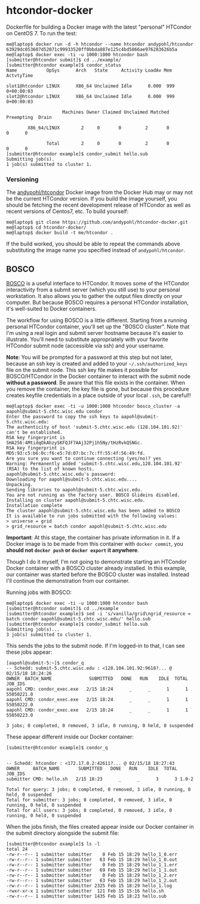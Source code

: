# htcondor-docker
Dockerfile for building a Docker image with the latest "personal" HTCondor on CentOS 7.  To run the test:
```
me@laptop$ docker run -d -h htcondor --name htcondor andypohl/htcondor
63929dc053607d52071c99933520ff0bbda887e125c4bd5866ae976283626b5a
me@laptop$ docker exec -ti -u 1000:1000 htcondor bash
[submitter@htcondor submit]$ cd ../example/
[submitter@htcondor example]$ condor_status
Name           OpSys      Arch   State     Activity LoadAv Mem   ActvtyTime

slot1@htcondor LINUX      X86_64 Unclaimed Idle      0.000  999  0+00:00:03
slot2@htcondor LINUX      X86_64 Unclaimed Idle      0.000  999  0+00:00:03

                     Machines Owner Claimed Unclaimed Matched Preempting  Drain

        X86_64/LINUX        2     0       0         2       0          0      0

               Total        2     0       0         2       0          0      0
[submitter@htcondor example]$ condor_submit hello.sub
Submitting job(s).
1 job(s) submitted to cluster 1.
```

### Versioning
The [andypohl/htcondor](https://hub.docker.com/r/andypohl/htcondor/) Docker image from the Docker Hub may or may not be the current HTCondor version.  If you build the image yourself, you should be fetching the recent development release of HTCondor as well as recent versions of Centos7, etc.  To build yourself:

```
me@laptop$ git clone https://github.com/andypohl/htcondor-docker.git
me@laptop$ cd htcondor-docker/
me@laptop$ docker build -t me/htcondor .
```

If the build worked, you should be able to repeat the commands above substituting the image name you specified instead of `andypohl/htcondor`.

## BOSCO

[BOSCO](https://bosco.opensciencegrid.org/) is a useful interface to HTCondor.  It moves some of the HTCondor interactivity from a submit server (which you still use) to your personal workstation.  It also allows you to gather the output files directly on your computer.  But because BOSCO requires a personal HTCondor installation, it's well-suited to Docker containers.

The workflow for using BOSCO is a little different.  Starting from a running personal HTCondor container, you'll set up the "BOSCO cluster".  Note that I'm using a real login and submit server hostname because it's easier to illustrate.  You'll need to substitute appropriately with your favorite HTCondor submit node (accessible via ssh) and your username.  

**Note**: You will be prompted for a password at this step but not later, because an ssh key is created and added to your `~/.ssh/authorized_keys` file on the submit node.  This ssh key file makes it possible for BOSCO/HTCondor in the Docker container to interact with the submit node **without a password**.  Be aware that this file exists in the container.  When you remove the container, the key file is gone, but because this procedure creates keyfile credentials in a place outside of your local `.ssh`, be careful!! 

```
me@laptop$ docker exec -ti -u 1000:1000 htcondor bosco_cluster -a aapohl@submit-5.chtc.wisc.edu condor
Enter the password to copy the ssh keys to aapohl@submit-5.chtc.wisc.edu:
The authenticity of host 'submit-5.chtc.wisc.edu (128.104.101.92)' can't be established.
RSA key fingerprint is SHA256:4MtidqOkAhzySKFQJF7AAj32Pj1h5Ny/tHzRvkQSNGc.
RSA key fingerprint is MD5:93:c5:b6:0c:f6:e5:7d:07:bc:7c:ff:55:4f:56:49:fd.
Are you sure you want to continue connecting (yes/no)? yes
Warning: Permanently added 'submit-5.chtc.wisc.edu,128.104.101.92' (RSA) to the list of known hosts.
aapohl@submit-5.chtc.wisc.edu's password: 
Downloading for aapohl@submit-5.chtc.wisc.edu....
Unpacking.
Sending libraries to aapohl@submit-5.chtc.wisc.edu.
You are not running as the factory user. BOSCO Glideins disabled.
Installing on cluster aapohl@submit-5.chtc.wisc.edu.
Installation complete
The cluster aapohl@submit-5.chtc.wisc.edu has been added to BOSCO
It is available to run jobs submitted with the following values:
> universe = grid
> grid_resource = batch condor aapohl@submit-5.chtc.wisc.edu
```

**Important**: At this stage, the container has private information in it.  If a Docker image is to be made from this container with `docker commit`, you **should not `docker push` or `docker export` it anywhere**.  

Though I do it myself, I'm not going to demonstrate starting an HTCondor Docker container with a BOSCO cluster already installed.  In this example, our container was started before the BOSCO cluster was installed.  Instead I'll continue the demonstration from our container.

Running jobs with BOSCO:
```
me@laptop$ docker exec -ti -u 1000:1000 htcondor bash
[submitter@htcondor submit]$ cd ../example
[submitter@htcondor example]$ sed -i 's/vanilla/grid\ngrid_resource = batch condor aapohl@submit-5.chtc.wisc.edu/' hello.sub
[submitter@htcondor example]$ condor_submit hello.sub 
Submitting job(s)...
3 job(s) submitted to cluster 1.
```
This sends the jobs to the submit node.  If I'm logged-in to that, I can see these jobs appear:

```
[aapohl@submit-5:~]$ condor_q
-- Schedd: submit-5.chtc.wisc.edu : <128.104.101.92:9618?... @ 02/15/18 18:24:26
OWNER  BATCH_NAME              SUBMITTED   DONE   RUN    IDLE  TOTAL JOB_IDS
aapohl CMD: condor_exec.exe   2/15 18:24      _      _      1      1 55050221.0
aapohl CMD: condor_exec.exe   2/15 18:24      _      _      1      1 55050222.0
aapohl CMD: condor_exec.exe   2/15 18:24      _      _      1      1 55050223.0

3 jobs; 0 completed, 0 removed, 3 idle, 0 running, 0 held, 0 suspended
```

These appear different inside our Docker container:

```
[submitter@htcondor example]$ condor_q


-- Schedd: htcondor : <172.17.0.2:42611?... @ 02/15/18 18:27:43
OWNER     BATCH_NAME       SUBMITTED   DONE   RUN    IDLE  TOTAL JOB_IDS
submitter CMD: hello.sh   2/15 18:23      _      _      3      3 1.0-2

Total for query: 3 jobs; 0 completed, 0 removed, 3 idle, 0 running, 0 held, 0 suspended 
Total for submitter: 3 jobs; 0 completed, 0 removed, 3 idle, 0 running, 0 held, 0 suspended 
Total for all users: 3 jobs; 0 completed, 0 removed, 3 idle, 0 running, 0 held, 0 suspended
```

When the jobs finish, the files created appear inside our Docker container in the submit directory alongside the submit file:

```
[submitter@htcondor example]$ ls -l
total 24
-rw-r--r-- 1 submitter submitter    0 Feb 15 18:29 hello_1_0.err
-rw-r--r-- 1 submitter submitter   63 Feb 15 18:29 hello_1_0.out
-rw-r--r-- 1 submitter submitter    0 Feb 15 18:29 hello_1_1.err
-rw-r--r-- 1 submitter submitter   69 Feb 15 18:29 hello_1_1.out
-rw-r--r-- 1 submitter submitter    0 Feb 15 18:29 hello_1_2.err
-rw-r--r-- 1 submitter submitter   63 Feb 15 18:29 hello_1_2.out
-rw-r--r-- 1 submitter submitter 2325 Feb 15 18:29 hello_1.log
-rwxr-xr-x 1 submitter submitter  121 Feb 15 15:16 hello.sh
-rw-r--r-- 1 submitter submitter 1435 Feb 15 18:23 hello.sub
```

